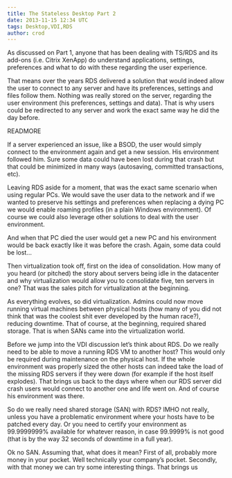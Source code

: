 ```yaml
---
title: The Stateless Desktop Part 2
date: 2013-11-15 12:34 UTC
tags: Desktop,VDI,RDS
author: crod
---
```

As discussed on Part 1, anyone that has been dealing with TS/RDS and its add-ons (i.e. Citrix XenApp) do understand applications, settings, preferences and what to do with these regarding the user experience.

That means over the years RDS delivered a solution that would indeed allow the user to connect to any server and have its preferences, settings and files follow them. Nothing was really stored on the server, regarding the user environment (his preferences, settings and data). That is why users could be redirected to any server and work the exact same way he did the day before.

READMORE

If a server experienced an issue, like a BSOD, the user would simply connect to the environment again and get a new session. His environment followed him. Sure some data could have been lost during that crash but that could be minimized in many ways (autosaving, committed transactions, etc).

Leaving RDS aside for a moment, that was the exact same scenario when using regular PCs. We would save the user data to the network and if we wanted to preserve his settings and preferences when replacing a dying PC we would enable roaming profiles (in a plain Windows environment). Of course we could also leverage other solutions to deal with the user environment.

And when that PC died the user would get a new PC and his environment would be back exactly like it was before the crash. Again, some data could be lost…

Then virtualization took off, first on the idea of consolidation. How many of you heard (or pitched) the story about servers being idle in the datacenter and why virtualization would allow you to consolidate five, ten servers in one? That was the sales pitch for virtualization at the beginning.

As everything evolves, so did virtualization. Admins could now move running virtual machines between physical hosts (how many of you did not think that was the coolest shit ever developed by the human race?), reducing downtime. That of course, at the beginning, required shared storage. That is when SANs came into the virtualization world.

Before we jump into the VDI discussion let’s think about RDS. Do we really need to be able to move a running RDS VM to another host? This would only be required during maintenance on the physical host. If the whole environment was properly sized the other hosts can indeed take the load of the missing RDS servers if they were down (for example if the host itself explodes). That brings us back to the days where when our RDS server did crash users would connect to another one and life went on. And of course his environment was there.

So do we really need shared storage (SAN) with RDS? IMHO not really, unless you have a problematic environment where your hosts have to be patched every day. Or you need to certify your environment as 99.9999999% available for whatever reason, in case 99.9999% is not good (that is by the way 32 seconds of downtime in a full year).

Ok no SAN. Assuming that, what does it mean? First of all, probably more money in your pocket. Well technically your company’s pocket. Secondly, with that money we can try some interesting things. That brings us
